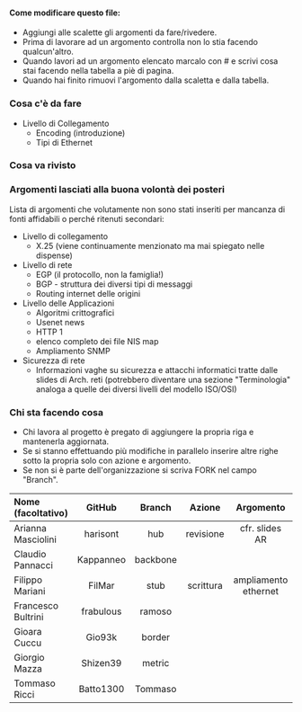 #### Come modificare questo file:
+ Aggiungi alle scalette gli argomenti da fare/rivedere.
+ Prima di lavorare ad un argomento controlla non lo stia facendo qualcun'altro.
+ Quando lavori ad un argomento elencato marcalo con # e scrivi cosa stai facendo nella tabella a piè di pagina.
+ Quando hai finito rimuovi l'argomento dalla scaletta e dalla tabella.

### Cosa c'è da fare
+ Livello di Collegamento
  + Encoding (introduzione)
  + Tipi di Ethernet
  
### Cosa va rivisto


### Argomenti lasciati alla buona volontà dei posteri 
Lista di argomenti che volutamente non sono stati inseriti per mancanza di fonti affidabili o perché ritenuti secondari:
+ Livello di collegamento
    + X.25 (viene continuamente menzionato ma mai spiegato nelle dispense)
+ Livello di rete
    + EGP (il protocollo, non la famiglia!)
    + BGP - struttura dei diversi tipi di messaggi
    + Routing internet delle origini 
+ Livello delle Applicazioni
    + Algoritmi crittografici 
    + Usenet news 
    + HTTP 1 
    + elenco completo dei file NIS map
    + Ampliamento SNMP 
+ Sicurezza di rete
    + Informazioni vaghe su sicurezza e attacchi informatici tratte dalle slides di Arch. reti (potrebbero diventare una sezione "Terminologia" analoga a quelle dei diversi livelli del modello ISO/OSI)

### Chi sta facendo cosa
+ Chi lavora al progetto è pregato di aggiungere la propria riga e mantenerla aggiornata.
+ Se si stanno effettuando più modifiche in parallelo inserire altre righe sotto la propria solo con azione e argomento.
+ Se non si è parte dell'organizzazione si scriva FORK nel campo "Branch".

| Nome (facoltativo) | GitHub       | Branch   | Azione    | Argomento            |
|:-------------------|:------------:|:--------:|:---------:|:--------------------:|
| Arianna Masciolini | harisont     | hub      | revisione | cfr. slides AR       |
| Claudio Pannacci   | Kappanneo    | backbone |           |                      |
| Filippo Mariani    | FilMar       | stub     | scrittura | ampliamento ethernet |
| Francesco Bultrini | frabulous    | ramoso   |           |                      |
| Gioara Cuccu       | Gio93k       | border   |           |                      |
| Giorgio Mazza      | Shizen39     | metric   |           |                      |
| Tommaso Ricci      | Batto1300    | Tommaso  |           |                      |
